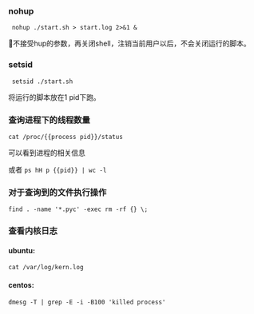 ### nohup

```
 nohup ./start.sh > start.log 2>&1 &
```

不接受hup的参数，再关闭shell，注销当前用户以后，不会关闭运行的脚本。

### setsid

```
 setsid ./start.sh
```

将运行的脚本放在1 pid下跑。

### 查询进程下的线程数量

```
cat /proc/{{process pid}}/status
```

可以看到进程的相关信息

或者 `ps hH p {{pid}} | wc -l`

### 对于查询到的文件执行操作
```
find . -name '*.pyc' -exec rm -rf {} \;
```

### 查看内核日志

#### ubuntu:

```
cat /var/log/kern.log
```

#### centos:

```
dmesg -T | grep -E -i -B100 'killed process'
```